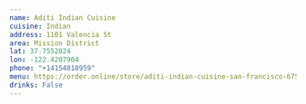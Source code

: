 ```yaml
---
name: Aditi Indian Cuisine
cuisine: Indian
address: 1101 Valencia St
area: Mission District
lat: 37.7552024
lon: -122.4207904
phone: "+14154018959"
menu: https://order.online/store/aditi-indian-cuisine-san-francisco-675617/?hideModal=true&pickup=true&redirected=true
drinks: False
---
```

